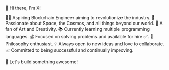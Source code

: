👋 Hi there, I'm X! 

👨‍💻 Aspiring Blockchain Engineer aiming to revolutionize the industry.
🚀 Passionate about Space, the Cosmos, and all things beyond our world.
🎨 A fan of Art and Creativity.
📚 Currently learning multiple programming languages.
💰 Focused on solving problems and available for hire ✅.
🌌 Philosophy enthusiast.
💡 Always open to new ideas and love to collaborate.
📈 Committed to being successful and continually improving.

🔗 Let's build something awesome!

